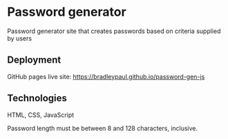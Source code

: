 # Password generator

Password generator site that creates passwords based on criteria supplied by users

## Deployment

GitHub pages live site: <https://bradleypaul.github.io/password-gen-js>

## Technologies

HTML, CSS, JavaScript


Password length must be between 8 and 128 characters, inclusive.
